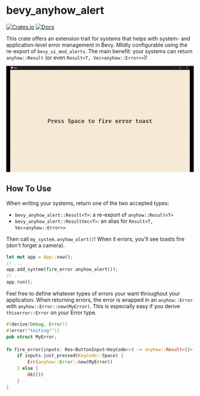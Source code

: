 # bevy_anyhow_alert

[![Crates.io](https://img.shields.io/crates/v/bevy_anyhow_alert.svg)](https://crates.io/crates/bevy_anyhow_alert)
[![Docs](https://docs.rs/bevy_anyhow_alert/badge.svg)](https://docs.rs/bevy_anyhow_alert/latest/)

This crate offers an extension trait for systems that helps with system- and application-level error management in Bevy. Mildly configurable using the re-export of `bevy_ui_mod_alerts`. The main benefit: your systems can return `anyhow::Result` (or even `Result<T, Vec<anyhow::Error>>`)!

![A video snippet of the "toasts" example, where some animated toasts spawn in the bottom right corner.](assets/example.gif)

## How To Use

When writing your systems, return one of the two accepted types:

- `bevy_anyhow_alert::Result<T>`: a re-export of `anyhow::Result<T>`
- `bevy_anyhow_alert::ResultVec<T>`: an alias for `Result<T, Vec<anyhow::Error>>`

Then call `my_system.anyhow_alert()`! When it errors, you'll see toasts fire (don't forget a camera).

```rust
let mut app = App::new();
// ...
app.add_system(fire_error.anyhow_alert());
// ..
app.run();
```

Feel free to define whatever types of errors your want throughout your application. When returning errors, the error is wrapped in an `anyhow::Error` with `anyhow::Error::new(MyError)`. This is especially easy if you derive `thiserror::Error` on your Error type.

```rust
#[derive(Debug, Error)]
#[error("testing!")]
pub struct MyError;

fn fire_error(inputs: Res<ButtonInput<KeyCode>>) -> anyhow::Result<()> {
    if inputs.just_pressed(KeyCode::Space) {
        Err(anyhow::Error::new(MyError))
    } else {
        Ok(())
    }
}
```

